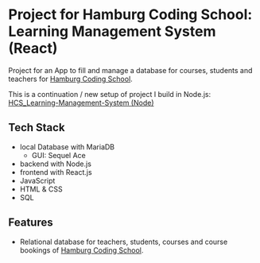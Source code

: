 # Project for Hamburg Coding School: Learning Management System (React)

Project for an App to fill and manage a database for courses, students and teachers for [Hamburg Coding School](https://hamburgcodingschool.com/).

This is a continuation / new setup of project I build in Node.js: [HCS_Learning-Management-System (Node)](https://github.com/Codemon72/HCS_Learning-Management-System_with_Node)

## Tech Stack
- local Database with MariaDB
  - GUI: Sequel Ace
- backend with Node.js
- frontend with React.js
- JavaScript
- HTML & CSS
- SQL

## Features
- Relational database for teachers, students, courses and course bookings of [Hamburg Coding School](https://hamburgcodingschool.com/).